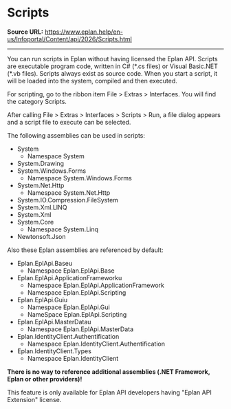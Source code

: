 # Scripts

**Source URL:** https://www.eplan.help/en-us/Infoportal/Content/api/2026/Scripts.html

---

You can run scripts in Eplan without having licensed the Eplan API. Scripts are executable program code, written in C# (\*.cs files) or Visual Basic.NET (\*.vb files). Scripts always exist as source code. When you start a script, it will be loaded into the system, compiled and then executed.

For scripting, go to the ribbon item File > Extras > Interfaces. You will find the category Scripts.



After calling File > Extras > Interfaces > Scripts > Run, a file dialog appears and a script file to execute can be selected.

The following assemblies can be used in scripts:

- System
  - Namespace System
- System.Drawing
- System.Windows.Forms
  - Namespace System.Windows.Forms
- System.Net.Http
  - Namespace System.Net.Http
- System.IO.Compression.FileSystem
- System.Xml.LINQ
- System.Xml
- System.Core
  - Namespace System.Linq
- Newtonsoft.Json

Also these Eplan assemblies are referenced by default:

- Eplan.EplApi.Baseu
  - Namespace Eplan.EplApi.Base
- Eplan.EplApi.ApplicationFrameworku
  - Namespace Eplan.EplApi.ApplicationFramework
  - Namespace Eplan.EplApi.Scripting
- Eplan.EplApi.Guiu
  - Namespace Eplan.EplApi.Gui
  - NameSpace Eplan.EplApi.Scripting
- Eplan.EplApi.MasterDatau
  - Namespace Eplan.EplApi.MasterData
- Eplan.IdentityClient.Authentification
  - Namespace Eplan.IdentityClient.Authentification
- Eplan.IdentityClient.Types
  - Namespace Eplan.IdentityClient

**There is no way to reference additional assemblies (.NET Framework, Eplan or other providers)!**

This feature is only available for Eplan API developers having "Eplan API Extension" license.